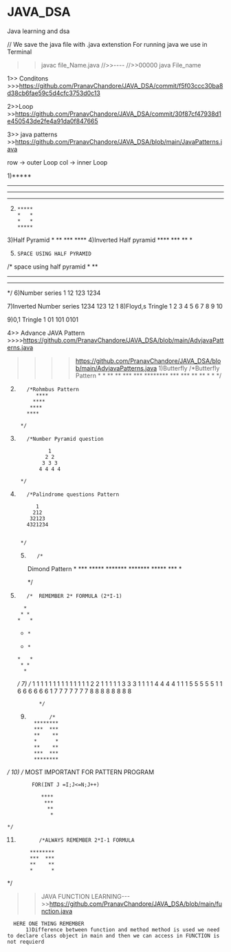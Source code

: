 # JAVA_DSA
Java learning and dsa 

// We save the java file with .java extenstion
For running java we use in Terminal
>>javac  file_Name.java
//>>----
//>>00000
>>java File_name

1>> Conditons >>>https://github.com/PranavChandore/JAVA_DSA/commit/f5f03ccc30ba8d38cb6fae59c5d4cfc3753d0c13

2>>Loop >>https://github.com/PranavChandore/JAVA_DSA/commit/30f87cf47938d1e450543de2fe4a91da0f847665

3>> java patterns  >>https://github.com/PranavChandore/JAVA_DSA/blob/main/JavaPatterns.java





row -> outer Loop
col -> inner Loop


1)*****                              
  *****   
  *****
  *****
 2)     *****
        *   *
        *   *
        *****
3)Half Pyramid
                             *
                             **
                             ***
                             ****
4)Inverted Half pyramid
    ****
    ***
    **
    *
    
    
 5)     SPACE USING HALF PYRAMID
/*
space using half pyramid
   *
  **
 ***
****

*/
6)Number series
1
12
123
1234

7)Inverted Number series
    1234
    123
    12
    1
8)Floyd,s Tringle
1 
2 3 
4 5 6 
7 8 9 10

9)0,1 Tringle
1
01
101
0101

4>> Advance JAVA Pattern >>>>https://github.com/PranavChandore/JAVA_DSA/blob/main/AdvjavaPatterns.java
>>>>https://github.com/PranavChandore/JAVA_DSA/blob/main/AdvjavaPatterns.java
1)Butterfly
        /*Butterfly Pattern
                              *      *
                              **    **
                              ***  ***
                              ********
                              ***  ***
                              **    **
                              *      *
        */
2)        /*Rohmbus Pattern
             ****
            ****
           ****
          ****

        */
3)        /*Number Pyramid question

                 1 
                2 2 
               3 3 3 
              4 4 4 4 
       
        */
4)        /*Palindrome questions Pattern

             1
            212
           32123
          4321234
      

        */
   5)        /*
        Dimond Pattern
                       *
                      ***
                     *****
                    *******
                    *******
                     *****
                      ***
                       *



        */
  6)        /*  REMEMBER 2* FORMULA (2*I-1)                  

           *
          * *
         *   *
        *     *
        *     *
         *   *
          * *
           *

        */
    7)                /*
                1 1 1 1 1 1 1 1 
                1 1 1 1 1 1 2 2 
                1 1 1 1 1 3 3 3 
                1 1 1 1 4 4 4 4 
                1 1 1 5 5 5 5 5 
                1 1 6 6 6 6 6 6 
                1 7 7 7 7 7 7 7 
                8 8 8 8 8 8 8 8



                */
       9)            /*  
                ********
                ***  ***
                **    **
                *      *
                **    **
                ***  ***
                ********

*/
10)            /*
            MOST IMPORTANT  FOR PATTERN PROGRAM
            
            FOR(INT J =I;J<=N;J++)

               ****
                ***
                 **
                  *

    */
11)            /*ALWAYS REMEMBER 2*I-1 FORMULA

            ********
            ***  ***
            **    **
            *      *

*/

>>JAVA FUNCTION LEARNING--->>https://github.com/PranavChandore/JAVA_DSA/blob/main/function.java
      
      HERE ONE THING REMEMBER
          1)Difference between function and method method is used we need to declare class object in main and then we can access in FUNCTION is not requierd
  
